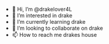 - 👋 Hi, I’m @drakelover4L
- 👀 I’m interested in drake
- 🌱 I’m currently learning drake
- 💞️ I’m looking to collaborate on drake
- 📫 How to reach me drakes house

<!---
drakelover4L/drakelover4L is a ✨ special ✨ repository because its `README.md` (this file) appears on your GitHub profile.
You can click the Preview link to take a look at your changes.
--->
